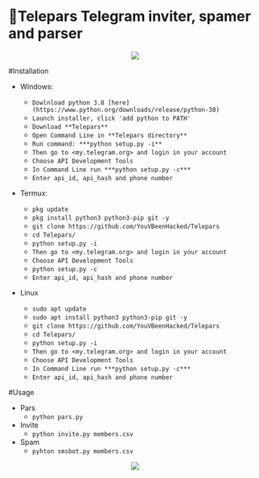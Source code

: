 🧾Telepars
Telegram inviter, spamer and parser
===================================
<p align="center">
  <img src="https://i.ibb.co/JkWFm2F/Telepar-main.png">
</p>


#Installation
* Windows:
  * `Dowlnload python 3.8 [here](https://www.python.org/downloads/release/python-38)`
  * `Launch installer, click 'add python to PATH'`
  * `Download **Telepars**`
  * `Open Command Line in **Telepars directory**`
  * `Run command: ***python setup.py -i**`
  * `Then go to <my.telegram.org> and login in your account`
  * `Choose API Development Tools`
  * `In Command Line run ***python setup.py -c***`
  * `Enter api_id, api_hash and phone number`
  
* Termux:
  * `pkg update`
  * `pkg install python3 python3-pip git -y`
  * `git clone https://github.com/YouVBeenHacked/Telepars`
  * `cd Telepars/`
  * `python setup.py -i`
  * `Then go to <my.telegram.org> and login in your account`
  * `Choose API Development Tools`
  * `python setup.py -c`
  * `Enter api_id, api_hash and phone number`
* Linux
  * `sudo apt update`
  * `sudo apt install python3 python3-pip git -y`
  * `git clone https://github.com/YouVBeenHacked/Telepars`
  * `cd Telepars/`
  * `python setup.py -i`
  * `Then go to <my.telegram.org> and login in your account`
  * `Choose API Development Tools`
  * `In Command Line run ***python setup.py -c***`
  * `Enter api_id, api_hash and phone number`

#Usage
* Pars
  * `python pars.py`
* Invite
  * `python invite.py members.csv`
* Spam
  * `pyhton smsbot.py members.csv`

<p align="center">
  <img src="https://i.ibb.co/8NNZTvH/hacked.jpg">
</p>
